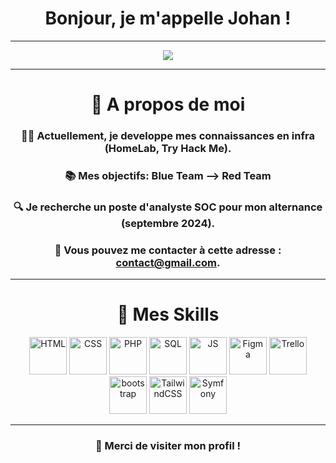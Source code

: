 <div align="center">
<h1 align="center">Bonjour, je m'appelle Johan !</h1>

---

![](https://komarev.com/ghpvc/?username=Johan-Lhuile&color=FF5500)

---

# 📝 A propos de moi

### 👨‍💻 Actuellement, je developpe mes connaissances en infra (HomeLab, Try Hack Me).

### 📚 Mes objectifs: Blue Team --> Red Team

### 🔍 Je recherche un poste d'analyste SOC pour mon alternance (septembre 2024).

### 📧 Vous pouvez me contacter à cette adresse : [contact@gmail.com](mailto:lhuilejohan85@gmail.com).

---


# 🧰 Mes Skills


  <img src="https://imgur.com/BZQoAH7.png" alt="HTML" width="60" height="60">
  <img src="https://i.imgur.com/8TjTunE.png" alt="CSS" width="60" height="60">
  <img src="https://i.imgur.com/x2zVqM4.png" alt="PHP" width="60" height="60">
  <img src="https://upload.wikimedia.org/wikipedia/fr/6/62/MySQL.svg" alt="SQL" width="60" height="60">
  <img src="https://i.imgur.com/ZZxpMuV.png" alt="JS" width="60" height="60">
  <img src="https://imgur.com/u5JmiQy.png" alt="Figma" width="60" height="60">
  <img src="https://logo-marque.com/wp-content/uploads/2021/03/Trello-Logo.png" alt="Trello" width="60" height="60">
  
  <img src="https://consultant-webdesigner.fr/wp-content/uploads/2020/04/bootstrap_4-icon.png" alt="bootstrap" width="60" height="60">
  <img src="https://imgur.com/k4m0csO.png" alt="TailwindCSS" width="60" height="60">
  <img src="https://symfony.com/logos/symfony_black_03.svg" alt="Symfony" width="60" height="60">


---



### 🚀 Merci de visiter mon profil !   
</div>
